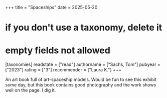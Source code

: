 +++
title = "Spaceships"
date = 2025-05-20
# if you don't use a taxonomy, delete it
# empty fields not allowed
[taxonomies]
  readstate = ["read"]
  authorname = ["Sachs, Tom"]
  pubyear = ["2023"]
  rating = ["3"]
  recommender = ["Laura K."]
+++

An art book full of art-spaceship models. Would be fun to see this exhibit some day, but this book contains good photography and the work shows well on the page. I dig it.